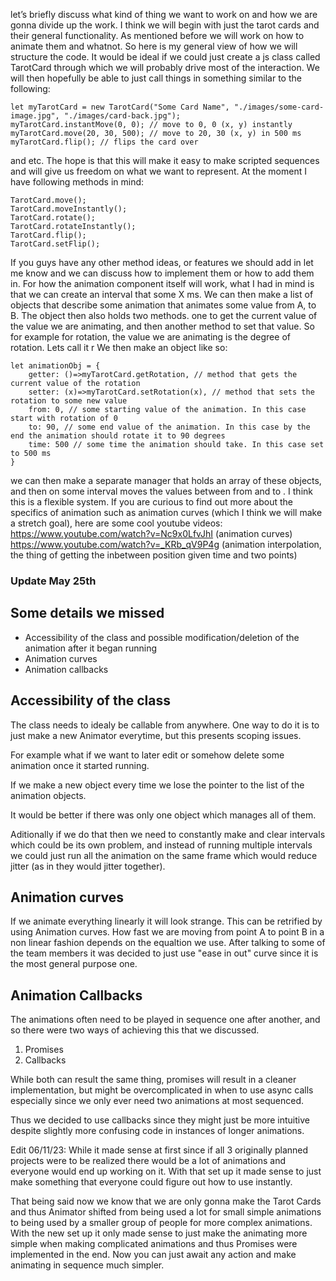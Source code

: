 let’s briefly discuss what kind of thing we want to work on and how we are gonna divide up the work.
I think we will begin with just the tarot cards and their general functionality. As mentioned before we will work on how to animate them and whatnot.
So here is my general view of how we will structure the code. It would be ideal if we could just create a js class called TarotCard through which we will probably drive most of the interaction. We will then hopefully be able to just call things in something similar to the following:

```
let myTarotCard = new TarotCard("Some Card Name", "./images/some-card-image.jpg", "./images/card-back.jpg");
myTarotCard.instantMove(0, 0); // move to 0, 0 (x, y) instantly
myTarotCard.move(20, 30, 500); // move to 20, 30 (x, y) in 500 ms
myTarotCard.flip(); // flips the card over
```
and etc.
The hope is that this will make it easy to make scripted sequences and will give us freedom on what we want to represent.
At the moment I have following methods in mind:
```
TarotCard.move();
TarotCard.moveInstantly();
TarotCard.rotate();
TarotCard.rotateInstantly();
TarotCard.flip();
TarotCard.setFlip();
```
If you guys have any other method ideas, or features we should add in let me know and we can discuss how to implement them or how to add them in.
For how the animation component itself will work, what I had in mind is that we can create an interval that some X ms. We can then make a list of objects that describe some animation that animates some value from A, to B. The object then also holds two methods. one to get the current value of the value we are animating, and then another method to set that value.
So for example for rotation, the value we are animating is the degree of rotation. Lets call it r
We then make an object like so:
```
let animationObj = {
    getter: ()=>myTarotCard.getRotation, // method that gets the current value of the rotation
    setter: (x)=>myTarotCard.setRotation(x), // method that sets the rotation to some new value
    from: 0, // some starting value of the animation. In this case start with rotation of 0
    to: 90, // some end value of the animation. In this case by the end the animation should rotate it to 90 degrees
    time: 500 // some time the animation should take. In this case set to 500 ms
}
```
we can then make a separate manager that holds an array of these objects, and then on some interval moves the values between from  and to .
I think this is a flexible system. If you are curious to find out more about the specifics of animation such as animation curves (which I think we will make a stretch goal), here are some cool youtube videos:  
https://www.youtube.com/watch?v=Nc9x0LfvJhI (animation curves)  
https://www.youtube.com/watch?v=_KRb_qV9P4g (animation interpolation, the thing of getting the inbetween position given time and two points)

### Update May 25th

## Some details we missed
* Accessibility of the class and possible modification/deletion of the animation after it began running
* Animation curves
* Animation callbacks

## Accessibility of the class
The class needs to idealy be callable from anywhere. One way to do it is to just make a new Animator everytime, but this presents scoping issues. 

For example what if we want to later edit or somehow delete some animation once it started running.

 If we make a new object every time we lose the pointer to the list of the animation objects. 

It would be better if there was only one object which manages all of them.

Aditionally if we do that then we need to constantly make and clear intervals which could be its own problem, and instead of running multiple intervals we could just run all the animation on the same frame which would reduce jitter (as in they would jitter together).

## Animation curves
If we animate everything linearly it will look strange. This can be retrified by using Animation curves. How fast we are moving from point A to point B in a non linear fashion depends on the equaltion we use. After talking to some of the team members it was decided to just use "ease in out" curve since it is the most general purpose one.

## Animation Callbacks  
The animations often need to be played in sequence one after another, and so there were two ways of achieving this that we discussed.
1. Promises
2. Callbacks

While both can result the same thing, promises will result in a cleaner implementation, but might be overcomplicated in when to use async calls especially since we only ever need two animations at most sequenced.

Thus we decided to use callbacks since they might just be more intuitive despite slightly more confusing code in instances of longer animations.

Edit 06/11/23:
While it made sense at first since if all 3 originally planned projects were to be realized there would be a lot of animations and everyone would end up working on it. With that set up it made sense to just make something that everyone could figure out how to use instantly.

That being said now we know that we are only gonna make the Tarot Cards and thus Animator shifted from being used a lot for small simple animations to being used by a smaller group of people for more complex animations. With the new set up it only made sense to just make the animating more simple when making complicated animations and thus Promises were implemented in the end. Now you can just await any action and make animating in sequence much simpler.

